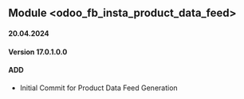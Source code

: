 ## Module <odoo_fb_insta_product_data_feed>

#### 20.04.2024
#### Version 17.0.1.0.0
#### ADD
- Initial Commit  for Product Data Feed Generation
